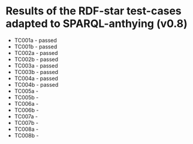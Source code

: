 

# Results of the RDF-star test-cases adapted to SPARQL-anthying (v0.8)


- TC001a - passed
- TC001b - passed
- TC002a - passed
- TC002b - passed
- TC003a - passed
- TC003b - passed
- TC004a - passed
- TC004b - passed
- TC005a -
- TC005b -
- TC006a -
- TC006b -
- TC007a -
- TC007b -
- TC008a -
- TC008b -